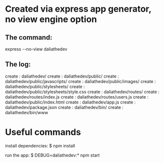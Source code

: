 # Created via express app generator, no view engine option
## The command:
express --no-view daliathedev
## The log:
   create : daliathedev/
   create : daliathedev/public/
   create : daliathedev/public/javascripts/
   create : daliathedev/public/images/
   create : daliathedev/public/stylesheets/
   create : daliathedev/public/stylesheets/style.css
   create : daliathedev/routes/
   create : daliathedev/routes/index.js
   create : daliathedev/routes/users.js
   create : daliathedev/public/index.html
   create : daliathedev/app.js
   create : daliathedev/package.json
   create : daliathedev/bin/
   create : daliathedev/bin/www

# Useful commands
   install dependencies:
     $ npm install

   run the app:
     $ DEBUG=daliathedev:* npm start

